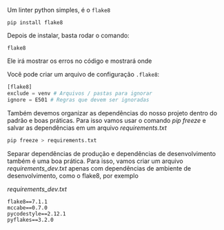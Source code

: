 Um linter python simples, é o `flake8`
```shell
pip install flake8
```

Depois de instalar, basta rodar o comando:
```shell
flake8
```

Ele irá mostrar os erros no código e mostrará onde

Você pode criar um arquivo de configuração `.flake8`:
```python
[flake8]
exclude = venv # Arquivos / pastas para ignorar
ignore = E501 # Regras que devem ser ignoradas
```

Também devemos organizar as dependências do nosso projeto dentro do padrão e boas práticas. Para isso vamos usar o comando _pip freeze_ e salvar as dependências em um arquivo _requirements.txt_

```bash
pip freeze > requirements.txt
```

Separar dependências de produção e dependências de desenvolvimento também é uma boa prática. Para isso, vamos criar um arquivo _requirements_dev.txt_ apenas com dependências de ambiente de desenvolvimento, como o flake8, por exemplo

_requirements_dev.txt_

```
flake8==7.1.1
mccabe==0.7.0
pycodestyle==2.12.1
pyflakes==3.2.0

```